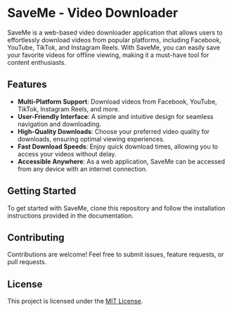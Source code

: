 # SaveMe - Video Downloader

SaveMe is a web-based video downloader application that allows users to effortlessly download videos from popular platforms, including Facebook, YouTube, TikTok, and Instagram Reels. With SaveMe, you can easily save your favorite videos for offline viewing, making it a must-have tool for content enthusiasts.

## Features

- **Multi-Platform Support**: Download videos from Facebook, YouTube, TikTok, Instagram Reels, and more.
- **User-Friendly Interface**: A simple and intuitive design for seamless navigation and downloading.
- **High-Quality Downloads**: Choose your preferred video quality for downloads, ensuring optimal viewing experiences.
- **Fast Download Speeds**: Enjoy quick download times, allowing you to access your videos without delay.
- **Accessible Anywhere**: As a web application, SaveMe can be accessed from any device with an internet connection.

## Getting Started

To get started with SaveMe, clone this repository and follow the installation instructions provided in the documentation.

## Contributing

Contributions are welcome! Feel free to submit issues, feature requests, or pull requests.

## License

This project is licensed under the [MIT License](LICENSE).

